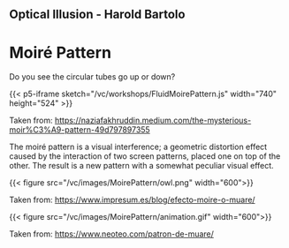 ## Optical Illusion - Harold Bartolo

# Moiré Pattern

Do you see the circular tubes go up or down?

{{< p5-iframe sketch="/vc/workshops/FluidMoirePattern.js" width="740" height="524" >}}

Taken from: https://naziafakhruddin.medium.com/the-mysterious-moir%C3%A9-pattern-49d797897355

The moiré pattern is a visual interference; a geometric distortion effect caused by the interaction of two screen patterns, placed one on top of the other. The result is a new pattern with a somewhat peculiar visual effect.

{{< figure src="/vc/images/MoirePattern/owl.png" width="600">}}

Taken from: https://www.impresum.es/blog/efecto-moire-o-muare/

{{< figure src="/vc/images/MoirePattern/animation.gif" width="600">}}

Taken from: https://www.neoteo.com/patron-de-muare/